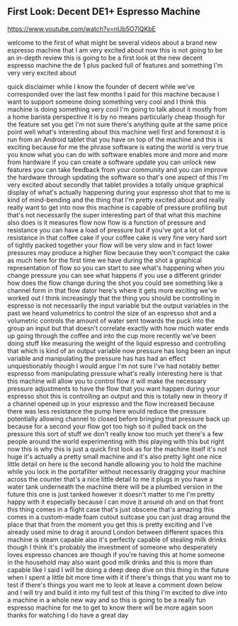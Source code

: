 ## First Look: Decent DE1+ Espresso Machine

<https://www.youtube.com/watch?v=nUb5O7lQKbE>

welcome to the first of what might be
several videos about a brand new
espresso machine that I am very excited
about now this is not going to be an
in-depth review this is going to be a
first look at the new decent espresso
machine the de 1 plus packed full of
features and something I'm very very
excited about

quick disclaimer while I know the
founder of decent while we've
corresponded over the last few months I
paid for this machine because I want to
support someone doing something very
cool and I think this machine is doing
something very cool I'm going to talk
about it mostly from a home barista
perspective it is by no means
particularly cheap though for the
feature set you get I'm not sure there's
anything quite at the same price point
well what's interesting about this
machine well first and foremost it is
run from an Android tablet that you have
on top of the machine and this is
exciting because for me the phrase
software is eating the world is very
true you know what you can do with
software enables more and more and more
from hardware if you can create a
software update you can unlock new
features you can take feedback from your
community and you can improve the
hardware through updating the software
so that's one aspect of this I'm very
excited about secondly that tablet
provides a totally unique graphical
display of what's actually happening
during your espresso shot that to me is
kind of mind-bending and the thing that
I'm pretty excited about and really
really want to get into now this machine
is capable of pressure profiling but
that's not necessarily the super
interesting part of that what this
machine also does is it measures flow
now flow is a function of pressure and
resistance you can have a load of
pressure but if you've got a lot of
resistance in that coffee cake if your
coffee cake is very fine very hard sort
of tightly packed together your flow
will be very slow and in fact lower
pressures may produce a higher flow
because they won't compact the cake as
much here for the first time we have
during the shot a graphical
representation of flow so you can start
to see what's happening when you change
pressure you can see what happens if you
use a different grinder how does the
flow change during the shot you could
see something like a channel form in
that flow dator here's where it gets
more exciting we've worked out I think
increasingly that the thing you should
be controlling in espresso is not
necessarily the input variable
but the output variables in the past we
heard volumetrics to control the size of
an espresso shot and a volumetric
controls the amount of water sent
towards the puck into the group an input
but that doesn't correlate exactly with
how much water ends up going through the
coffee and into the cup more recently
we've been doing stuff like measuring
the weight of the liquid espresso and
controlling that which is kind of an
output variable now pressure has long
been an input variable and manipulating
the pressure has has had an effect
unquestionably though I would argue I'm
not sure I've had notably better
espresso from manipulating pressure
what's really interesting here is that
this machine will allow you to control
flow it will make the necessary pressure
adjustments to have the flow that you
want happen during your espresso shot
this is controlling an output and this
is totally new in theory if a channel
opened up in your espresso and the flow
increased because there was less
resistance the pump here would reduce
the pressure potentially allowing
channel to closed before bringing that
pressure back up because for a second
your flow got too high so it pulled back
on the pressure this sort of stuff we
don't really know too much yet there's a
few people around the world
experimenting with this playing with
this but right now this is why this is
just a quick first look as for the
machine itself it's not huge it's
actually a pretty small machine and it's
also pretty light one nice little detail
on here is the second handle allowing
you to hold the machine while you lock
in the portafilter without necessarily
dragging your machine across the counter
that's a nice little detail to me it
plugs in you have a water tank
underneath the machine there will be a
plumbed version in the future this one
is just tanked however it doesn't matter
to me I'm pretty happy with it
especially because I can move it around
oh and on that front this thing comes in
a flight case that's just obscene that's
amazing this comes in a custom-made foam
cutout suitcase you can just drag around
the place that that from the moment you
get this is pretty exciting and I've
already used mine to drag it around
London between different spaces
this machine is steam capable also it's
perfectly capable of stealing milk
drinks though I think it's probably
the investment of someone who
desperately loves espresso chances are
though if you're having this at home
someone in the household may also want
good milk drinks and this is more than
capable like I said I will be doing a
deep deep dive on this thing in the
future when I spent a little bit more
time with it if there's things that you
want me to test if there's things you
want me to look at leave a comment down
below and I will try and build it into
my full test of this thing I'm excited
to dive into a machine in a whole new
way and so this is going to be a really
fun espresso machine for me to get to
know there will be more again soon
thanks for watching I do have a great
day
